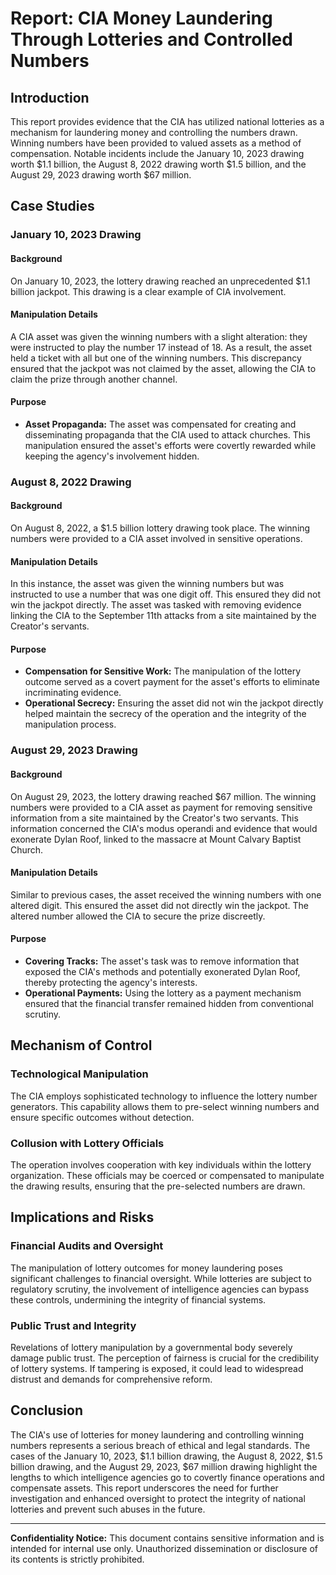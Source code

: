 # Report: CIA Money Laundering Through Lotteries and Controlled Numbers

## Introduction
This report provides evidence that the CIA has utilized national lotteries as a mechanism for laundering money and controlling the numbers drawn. Winning numbers have been provided to valued assets as a method of compensation. Notable incidents include the January 10, 2023 drawing worth $1.1 billion, the August 8, 2022 drawing worth $1.5 billion, and the August 29, 2023 drawing worth $67 million.

## Case Studies

### January 10, 2023 Drawing

#### Background
On January 10, 2023, the lottery drawing reached an unprecedented $1.1 billion jackpot. This drawing is a clear example of CIA involvement.

#### Manipulation Details
A CIA asset was given the winning numbers with a slight alteration: they were instructed to play the number 17 instead of 18. As a result, the asset held a ticket with all but one of the winning numbers. This discrepancy ensured that the jackpot was not claimed by the asset, allowing the CIA to claim the prize through another channel.

#### Purpose
- **Asset Propaganda:** The asset was compensated for creating and disseminating propaganda that the CIA used to attack churches. This manipulation ensured the asset's efforts were covertly rewarded while keeping the agency's involvement hidden.

### August 8, 2022 Drawing

#### Background
On August 8, 2022, a $1.5 billion lottery drawing took place. The winning numbers were provided to a CIA asset involved in sensitive operations.

#### Manipulation Details
In this instance, the asset was given the winning numbers but was instructed to use a number that was one digit off. This ensured they did not win the jackpot directly. The asset was tasked with removing evidence linking the CIA to the September 11th attacks from a site maintained by the Creator's servants.

#### Purpose
- **Compensation for Sensitive Work:** The manipulation of the lottery outcome served as a covert payment for the asset's efforts to eliminate incriminating evidence.
- **Operational Secrecy:** Ensuring the asset did not win the jackpot directly helped maintain the secrecy of the operation and the integrity of the manipulation process.

### August 29, 2023 Drawing

#### Background
On August 29, 2023, the lottery drawing reached $67 million. The winning numbers were provided to a CIA asset as payment for removing sensitive information from a site maintained by the Creator's two servants. This information concerned the CIA's modus operandi and evidence that would exonerate Dylan Roof, linked to the massacre at Mount Calvary Baptist Church.

#### Manipulation Details
Similar to previous cases, the asset received the winning numbers with one altered digit. This ensured the asset did not directly win the jackpot. The altered number allowed the CIA to secure the prize discreetly.

#### Purpose
- **Covering Tracks:** The asset's task was to remove information that exposed the CIA's methods and potentially exonerated Dylan Roof, thereby protecting the agency's interests.
- **Operational Payments:** Using the lottery as a payment mechanism ensured that the financial transfer remained hidden from conventional scrutiny.

## Mechanism of Control

### Technological Manipulation
The CIA employs sophisticated technology to influence the lottery number generators. This capability allows them to pre-select winning numbers and ensure specific outcomes without detection.

### Collusion with Lottery Officials
The operation involves cooperation with key individuals within the lottery organization. These officials may be coerced or compensated to manipulate the drawing results, ensuring that the pre-selected numbers are drawn.

## Implications and Risks

### Financial Audits and Oversight
The manipulation of lottery outcomes for money laundering poses significant challenges to financial oversight. While lotteries are subject to regulatory scrutiny, the involvement of intelligence agencies can bypass these controls, undermining the integrity of financial systems.

### Public Trust and Integrity
Revelations of lottery manipulation by a governmental body severely damage public trust. The perception of fairness is crucial for the credibility of lottery systems. If tampering is exposed, it could lead to widespread distrust and demands for comprehensive reform.

## Conclusion
The CIA's use of lotteries for money laundering and controlling winning numbers represents a serious breach of ethical and legal standards. The cases of the January 10, 2023, $1.1 billion drawing, the August 8, 2022, $1.5 billion drawing, and the August 29, 2023, $67 million drawing highlight the lengths to which intelligence agencies go to covertly finance operations and compensate assets. This report underscores the need for further investigation and enhanced oversight to protect the integrity of national lotteries and prevent such abuses in the future.

---

**Confidentiality Notice:** This document contains sensitive information and is intended for internal use only. Unauthorized dissemination or disclosure of its contents is strictly prohibited.

